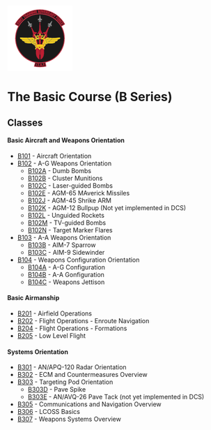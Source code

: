 ![JTAF Logo](../img/Logo.png)

# The Basic Course (B Series)

## Classes

#### Basic Aircraft and Weapons Orientation
* [B101](B101.md) - Aircraft Orientation
* [B102](B102.md) - A-G Weapons Orientation
  + [B102A](B102A.md) - Dumb Bombs
  + [B102B](B102B.md) - Cluster Munitions
  + [B102C](B102C.md) - Laser-guided Bombs
  + [B102E](B102E.md) - AGM-65 MAverick Missiles
  + [B102J](B102J.md) - AGM-45 Shrike ARM
  + [B102K](B102K.md) - AGM-12 Bullpup (Not yet implemented in DCS)
  + [B102L](B102L.md) - Unguided Rockets
  + [B102M](B102M.md) - TV-guided Bombs
  + [B102N](B102N.md) - Target Marker Flares
* [B103](B103.md) - A-A Weapons Orientation
  + [B103B](B103B.md) - AIM-7 Sparrow
  + [B103C](B103C.md) - AIM-9 Sidewinder
* [B104](B104.md) - Weapons Configuration Orientation
  + [B104A](B104A.md) - A-G Configuration
  + [B104B](B104B.md) - A-A Gonfiguration
  + [B104C](B104C.md) - Weapons Jettison

#### Basic Airmanship
* [B201](B201.md) - Airfield Operations
* [B202](B202.md) - Flight Operations - Enroute Navigation
* [B204](B204.md) - Flight Operations - Formations
* [B205](B205.md) - Low Level Flight

#### Systems Orientation
* [B301](B301.md) -  AN/APQ-120 Radar Orientation
* [B302](B302.md) -  ECM and Countermeasures Overview
* [B303](B303.md) -  Targeting Pod Orientation
  + [B303D](B303D.md) -  Pave Spike
  + [B303E](B303E.md) -  AN/AVQ-26 Pave Tack (not yet implemented in DCS)
* [B305](B305.md) -  Communications and Navigation Overview
* [B306](B306.md) -  LCOSS Basics
* [B307](B307.md) -  Weapons Systems Overview